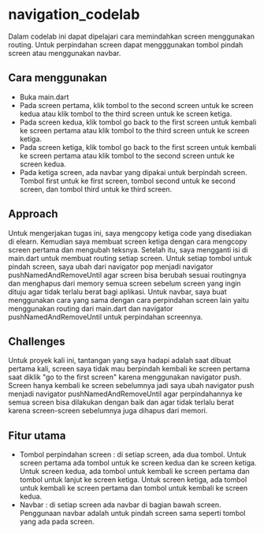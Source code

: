 # navigation_codelab
Dalam codelab ini dapat dipelajari cara memindahkan screen menggunakan routing. Untuk perpindahan screen dapat mengggunakan tombol pindah screen atau menggunakan navbar. 

## Cara menggunakan
- Buka main.dart
- Pada screen pertama, klik tombol to the second screen untuk ke screen kedua atau klik tombol to the third screen untuk ke screen ketiga.
- Pada screen kedua, klik tombol go back to the first screen untuk kembali ke screen pertama atau klik tombol to the third screen untuk ke screen ketiga.
- Pada screen ketiga, klik tombol go back to the first screen untuk kembali ke screen pertama atau klik tombol to the second screen untuk ke screen kedua.
- Pada ketiga screen, ada navbar yang dipakai untuk berpindah screen. Tombol first untuk ke first screen, tombol second untuk ke second screen, dan tombol third untuk ke third screen.

## Approach
Untuk mengerjakan tugas ini, saya mengcopy ketiga code yang disediakan di elearn. Kemudian saya membuat screen ketiga dengan cara mengcopy screen pertama dan mengubah teksnya. Setelah itu, saya mengganti isi di main.dart untuk membuat routing setiap screen. Untuk setiap tombol untuk pindah screen, saya ubah dari navigator pop menjadi navigator pushNamedAndRemoveUntil agar screen bisa berubah sesuai routingnya dan menghapus dari memory semua screen sebelum screen yang ingin dituju agar tidak terlalu berat bagi aplikasi. Untuk navbar, saya buat menggunakan cara yang sama dengan cara perpindahan screen lain yaitu menggunakan routing dari main.dart dan navigator pushNamedAndRemoveUntil untuk perpindahan screennya. 

## Challenges
Untuk proyek kali ini, tantangan yang saya hadapi adalah saat dibuat pertama kali, screen saya tidak mau berpindah kembali ke screen pertama saat diklik "go to the first screen" karena menggunakan navigator push. Screen hanya kembali ke screen sebelumnya jadi saya ubah navigator push menjadi navigator pushNamedAndRemoveUntil agar perpindahannya ke semua screen bisa dilakukan dengan baik dan agar tidak terlalu berat karena screen-screen sebelumnya juga dihapus dari memori.

## Fitur utama
- Tombol perpindahan screen : di setiap screen, ada dua tombol. Untuk screen pertama ada tombol untuk ke screen kedua dan ke screen ketiga. Untuk screen kedua, ada tombol untuk kembali ke screen pertama dan tombol untuk lanjut ke screen ketiga. Untuk screen ketiga, ada tombol untuk kembali ke screen pertama dan tombol untuk kembali ke screen kedua.
- Navbar : di setiap screen ada navbar di bagian bawah screen. Penggunaan navbar adalah untuk pindah screen sama seperti tombol yang ada pada screen.
